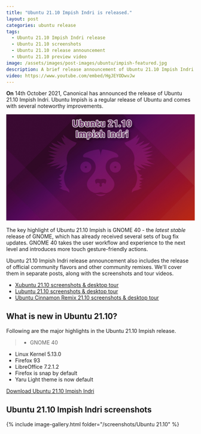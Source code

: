 ```yaml
---
title: "Ubuntu 21.10 Impish Indri is released."
layout: post
categories: ubuntu release
tags:
  - Ubuntu 21.10 Impish Indri release
  - Ubuntu 21.10 screenshots
  - Ubuntu 21.10 release announcement
  - Ubuntu 21.10 preview video
image: /assets/images/post-images/ubuntu/impish-featured.jpg
description: A brief release announcement of Ubuntu 21.10 Impish Indri - a regular release of the Ubuntu. Also, includes the key highlights in Ubuntu Impish.
video: https://www.youtube.com/embed/HgJEYODwvJw
---
```


**On** 14th October 2021, Canonical has announced the release of Ubuntu 21.10 Impish Indri. Ubuntu Impish is a regular release of Ubuntu and comes with several noteworthy improvements.

![Ubuntu 21.10 Impish Indri featured image](/assets/images/post-images/ubuntu/impish-featured.jpg)

The key highlight of Ubuntu 21.10 Impish is GNOME 40 - the *latest stable* release of GNOME, which has already received several sets of bug fix updates. GNOME 40 takes the user workflow and experience to the next level and introduces more touch gesture-friendly actions.

Ubuntu 21.10 Impish Indri release announcement also includes the release of official community flavors and other community remixes. We'll cover them in separate posts, along with the screenshots and tour videos.

- [Xubuntu 21.10 screenshots & desktop tour](/xubuntu-21.10-release/)
- [Lubuntu 21.10 screenshots & desktop tour](/lubuntu-21.10-release/)
- [Ubuntu Cinnamon Remix 21.10 screenshots & desktop tour](/ubuntu-cinnamon-21.10-release/)


## What is new in Ubuntu 21.10?
Following are the major highlights in the Ubuntu 21.10 Impish release.

> - GNOME 40
- Linux Kernel 5.13.0
- Firefox 93
- LibreOffice 7.2.1.2
- Firefox is snap by default
- Yaru Light theme is now default


<a href="https://cdimage.ubuntu.com/releases/21.10/release/" class="download">Download Ubuntu 21.10 Impish Indri</a>

## Ubuntu 21.10 Impish Indri screenshots
{% include image-gallery.html folder="/screenshots/Ubuntu 21.10" %}
